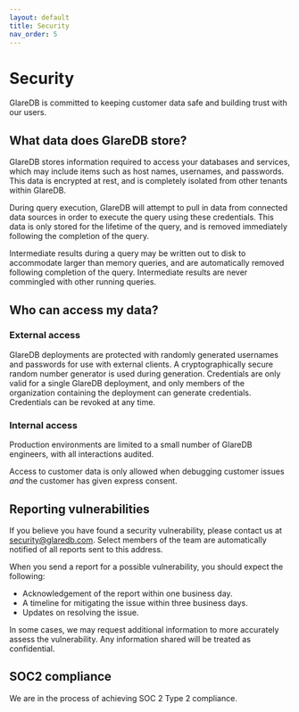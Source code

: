 ```yaml
---
layout: default
title: Security
nav_order: 5
---
```


# Security

GlareDB is committed to keeping customer data safe and building trust with our
users.

## What data does GlareDB store?

GlareDB stores information required to access your databases and services, which
may include items such as host names, usernames, and passwords. This data is
encrypted at rest, and is completely isolated from other tenants within GlareDB.

During query execution, GlareDB will attempt to pull in data from connected data
sources in order to execute the query using these credentials. This data is only
stored for the lifetime of the query, and is removed immediately following the
completion of the query.

Intermediate results during a query may be written out to disk to accommodate
larger than memory queries, and are automatically removed following completion
of the query. Intermediate results are never commingled with other running
queries.

## Who can access my data?

### External access

GlareDB deployments are protected with randomly generated usernames and
passwords for use with external clients. A cryptographically secure random
number generator is used during generation. Credentials are only valid for a
single GlareDB deployment, and only members of the organization containing the
deployment can generate credentials. Credentials can be revoked at any time.

### Internal access

Production environments are limited to a small number of GlareDB engineers, with
all interactions audited.

Access to customer data is only allowed when debugging customer issues _and_ the
customer has given express consent.

## Reporting vulnerabilities

If you believe you have found a security vulnerability, please contact us at
[security@glaredb.com]. Select members of the team are automatically notified of
all reports sent to this address.

When you send a report for a possible vulnerability, you should expect the
following:

- Acknowledgement of the report within one business day.
- A timeline for mitigating the issue within three business days.
- Updates on resolving the issue.

In some cases, we may request additional information to more accurately assess
the vulnerability. Any information shared will be treated as confidential.

## SOC2 compliance

We are in the process of achieving SOC 2 Type 2 compliance.

[security@glaredb.com]: mailto:security@glaredb.com
